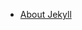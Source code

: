 * [About Jekyll](https://docs.github.com/en/pages/setting-up-a-github-pages-site-with-jekyll/about-github-pages-and-jekyll)

